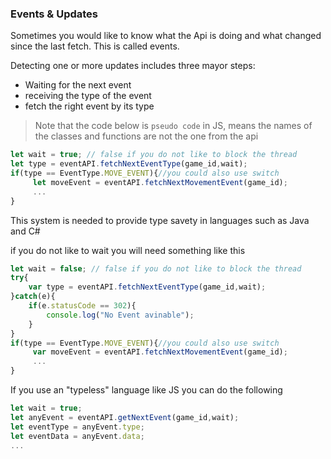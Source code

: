 ### Events & Updates
Sometimes you would like to know what the Api is doing and what changed since the last fetch. This is called events.

Detecting one or more updates includes three mayor steps:
- Waiting for the next event
- receiving the type of the event
- fetch the right event by its type

> Note that the code below is `pseudo code` in JS, means the names of the classes and functions are not the one from the api

```javascript
let wait = true; // false if you do not like to block the thread
let type = eventAPI.fetchNextEventType(game_id,wait);
if(type == EventType.MOVE_EVENT){//you could also use switch
     let moveEvent = eventAPI.fetchNextMovementEvent(game_id);
     ... 
}
```
This system is needed to provide type savety in languages such as Java and C#

if you do not like to wait you will need something like this
```javascript
let wait = false; // false if you do not like to block the thread
try{
    var type = eventAPI.fetchNextEventType(game_id,wait);
}catch(e){
    if(e.statusCode == 302){
        console.log("No Event avinable");
    }
}
if(type == EventType.MOVE_EVENT){//you could also use switch
     var moveEvent = eventAPI.fetchNextMovementEvent(game_id);
     ... 
}
```

If you use an "typeless" language like JS you can do the following

```javascript
let wait = true;
let anyEvent = eventAPI.getNextEvent(game_id,wait);
let eventType = anyEvent.type;
let eventData = anyEvent.data;
...
```

